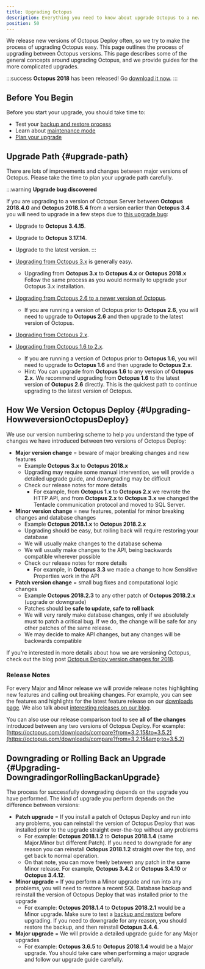 ```yaml
---
title: Upgrading Octopus
description: Everything you need to know about upgrade Octopus to a newer version.
position: 50
---
```


We release new versions of Octopus Deploy often, so we try to make the process of upgrading Octopus easy. This page outlines the process of upgrading between Octopus versions. This page describes some of the general concepts around upgrading Octopus, and we provide guides for the more complicated upgrades.

:::success
**Octopus 2018** has been released! Go [download it now](https://octopus.com/downloads).
:::

## Before You Begin

Before you start your upgrade, you should take time to:

- Test your [backup and restore process](/docs/administration/backup-and-restore.md)
- Learn about [maintenance mode](/docs/administration/upgrading/maintenance-mode.md)
- [Plan your upgrade](#upgrade-path)

## Upgrade Path {#upgrade-path}

There are lots of improvements and changes between major versions of Octopus. Please take the time to plan your upgrade path carefully.

:::warning
**Upgrade bug discovered**

If you are upgrading to a version of Octopus Server between **Octopus 2018.4.0** and **Octopus 2018.5.4** from a version earlier than **Octopus 3.4** you will need to upgrade in a few steps due to [this upgrade bug](https://github.com/OctopusDeploy/Issues/issues/4509):

- Upgrade to **Octopus 3.4.15**.
- Upgrade to **Octopus 3.17.14**.
- Upgrade to the latest version.
:::

- [Upgrading from Octopus 3.x](/docs/administration/upgrading/upgrading-from-octopus-3.x.md) is generally easy.
  - Upgrading from **Octopus 3.x** to **Octopus 4.x** or **Octopus 2018.x**
  Follow the same process as you would normally to upgrade your Octopus 3.x installation.
- [Upgrading from Octopus 2.6 to a newer version of Octopus](/docs/administration/upgrading/upgrading-from-octopus-2.6/index.md).
  - If you are running a version of Octopus prior to **Octopus 2.6**, you will need to upgrade to **Octopus 2.6** and then upgrade to the latest version of Octopus.  
- [Upgrading from Octopus 2.x](/docs/administration/upgrading/upgrading-from-octopus-2.0.md).
- [Upgrading from Octopus 1.6 to 2.x](/docs/administration/upgrading/upgrading-from-octopus-1.6.md).
  - If you are running a version of Octopus prior to **Octopus 1.6**, you will need to upgrade to **Octopus 1.6** and then upgrade to **Octopus 2.x**.
  - Hint: You can upgrade from **Octopus 1.6** to any version of **Octopus 2.x**. We recommend upgrading from **Octopus 1.6** to the latest version of **Octopus 2.6** directly. This is the quickest path to continue upgrading to the latest version of Octopus.

## How We Version Octopus Deploy {#Upgrading-HowweversionOctopusDeploy}

We use our version numbering scheme to help you understand the type of changes we have introduced between two versions of Octopus Deploy:

- **Major version change** = beware of major breaking changes and new features
  - Example **Octopus 3.x** to **Octopus 2018.x**
  - Upgrading may require some manual intervention, we will provide a detailed upgrade guide, and downgrading may be difficult
  - Check our release notes for more details
    - For example, from **Octopus 1.x** to **Octopus 2.x** we rewrote the HTTP API, and from **Octopus 2.x** to **Octopus 3.x** we changed the Tentacle communication protocol and moved to SQL Server.
- **Minor version change** = new features, potential for minor breaking changes and database changes
  - Example **Octopus 2018.1.x** to **Octopus 2018.2.x**
  - Upgrading should be easy, but rolling back will require restoring your database
  - We will usually make changes to the database schema
  - We will usually make changes to the API, being backwards compatible wherever possible
  - Check our release notes for more details
    - For example, in **Octopus 3.3** we made a change to how Sensitive Properties work in the API
- **Patch version change** = small bug fixes and computational logic changes
  - Example **Octopus 2018.2.3** to any other patch of **Octopus 2018.2.x** (upgrade or downgrade)
  - Patches should be **safe to update, safe to roll back**
  - We will very rarely make database changes, only if we absolutely must to patch a critical bug. If we do, the change will be safe for any other patches of the same release.
  - We may decide to make API changes, but any changes will be backwards compatible

If you're interested in more details about how we are versioning Octopus, check out the blog post [Octopus Deploy version changes for 2018](https://octopus.com/blog/version-change-2018).

### Release Notes

For every Major and Minor release we will provide release notes highlighting new features and calling out breaking changes. For example, you can see the features and highlights for the latest feature release on our [downloads page](https://octopus.com/downloads). We also talk about [interesting releases on our blog](https://octopus.com/blog/tag/New%20Release).

You can also use our release comparison tool to see **all of the changes** introduced between any two versions of Octopus Deploy. For example: [https://octopus.com/downloads/compare?from=3.2.15&to=3.5.2](https://octopus.com/downloads/compare?from=3.2.15&amp;to=3.5.2)

## Downgrading or Rolling Back an Upgrade {#Upgrading-DowngradingorRollingBackanUpgrade}

The process for successfully downgrading depends on the upgrade you have performed. The kind of upgrade you perform depends on the difference between versions:

- **Patch upgrade** = If you install a patch of Octopus Deploy and run into any problems, you can reinstall the version of Octopus Deploy that was installed prior to the upgrade straight over-the-top without any problems
  - For example: **Octopus 2018.1.2** to **Octopus 2018.1.4** (same Major.Minor but different Patch). If you need to downgrade for any reason you can reinstall **Octopus 2018.1.2** straight over the top, and get back to normal operation.
  - On that note, you can move freely between any patch in the same Minor release. For example, **Octopus 3.4.2** or **Octopus 3.4.10** or **Octopus 3.4.12**.
- **Minor upgrade** = If you perform a Minor upgrade and run into any problems, you will need to restore a recent SQL Database backup and reinstall the version of Octopus Deploy that was installed prior to the upgrade
  - For example: **Octopus 2018.1.4** to **Octopus 2018.2.1** would be a Minor upgrade. Make sure to test a [backup and restore](/docs/administration/backup-and-restore.md) before upgrading. If you need to downgrade for any reason, you should restore the backup, and then reinstall **Octopus 3.4.4**.
- **Major upgrade** = We will provide a detailed upgrade guide for any Major upgrades
  - For example: **Octopus 3.6.5** to **Octopus 2018.1.4** would be a Major upgrade. You should take care when performing a major upgrade and follow our upgrade guide carefully.
